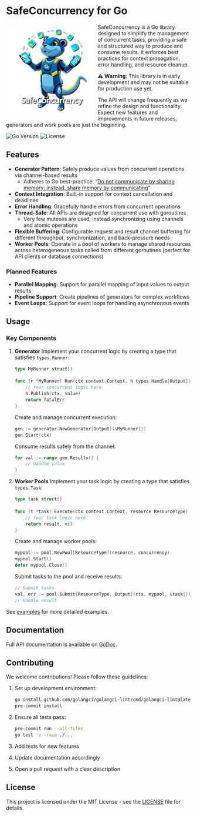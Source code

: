 # SafeConcurrency for Go

<img align="left" width="250" height="250" alt="SafeConcurrency Logo" src="doc/assets/images/logo-500x500.png">

SafeConcurrency is a Go library designed to simplify the management of concurrent tasks, providing a safe and structured way to produce and consume results.
It enforces best practices for context propagation, error handling, and resource cleanup.

⚠️ **Warning**: This library is in early development and may not be suitable for production use yet.

The API will change frequently as we refine the design and functionality.
Expect new features and improvements in future releases, generators and work pools are just the beginning.

![Go Version](https://img.shields.io/badge/go-1.20-blue) ![License](https://img.shields.io/badge/license-MIT-green)

## Features

- **Generator Pattern**: Safely produce values from concurrent operations via channel-based results
  - Adheres to Go best-practice: “[Do not communicate by sharing memory; instead, share memory by communicating](https://go.dev/blog/codelab-share)”
- **Context Integration**: Built-in support for context cancellation and deadlines
- **Error Handling**: Gracefully handle errors from concurrent operations
- **Thread-Safe**: All APIs are designed for concurrent use with goroutines
  - Very few mutexes are used, instead synchronizing using channels and atomic operations
- **Flexible Buffering**: Configurable request and result channel buffering for different throughput, synchronization,
  and back-pressure needs
- **Worker Pools**: Operate in a pool of workers to manage shared resources across heterogeneous tasks called from
  different goroutines (perfect for API clients or database connections)

### Planned Features

- **Parallel Mapping**: Support for parallel mapping of input values to output results
- **Pipeline Support**: Create pipelines of generators for complex workflows
- **Event Loops**: Support for event loops for handling asynchronous events

## Usage

### Key Components

1. **Generator**
   Implement your concurrent logic by creating a type that satisfies `types.Runner`:
   ```go
   type MyRunner struct{}

   func (r *MyRunner) Run(ctx context.Context, h types.Handle[Output]) error {
       // Your concurrent logic here
       h.Publish(ctx, value)
       return fatalErr
   }
   ```

   Create and manage concurrent execution:
   ```go
   gen := generator.NewGenerator[Output](&MyRunner{})
   gen.Start(ctx)
   ```

   Consume results safely from the channel:
   ```go
   for val := range gen.Results() {
       // Handle value
   }
   ```

2. **Worker Pools**
   Implement your task logic by creating a type that satisfies `types.Task`:
   ```go
   type task struct{}

   func (t *task) Execute(ctx context.Context, resource ResourceType) (Output, error) {
       // Your task logic here
       return result, nil
   }
   ```

   Create and manage worker pools:
   ```go
   mypool := pool.NewPool[ResourceType](resource, concurrency)
   mypool.Start()
   defer mypool.Close()
   ```

   Submit tasks to the pool and receive results:
   ```go
   // Submit tasks
   val, err := pool.Submit[ResourceType, Output](ctx, mypool, &task{})
   // Handle result
   ```

See [examples](examples) for more detailed examples.

## Documentation

Full API documentation is available on [GoDoc](https://pkg.go.dev/github.com/Izzette/go-safeconcurrency).

## Contributing

We welcome contributions! Please follow these guidelines:

1. Set up development environment:
   ```bash
   go install github.com/golangci/golangci-lint/cmd/golangci-lint@latest
   pre-commit install
   ```

2. Ensure all tests pass:
   ```bash
   pre-commit run --all-files
   go test -v -race ./...
   ```

3. Add tests for new features
4. Update documentation accordingly
5. Open a pull request with a clear description

## License

This project is licensed under the MIT License - see the [LICENSE](LICENSE) file for details.
